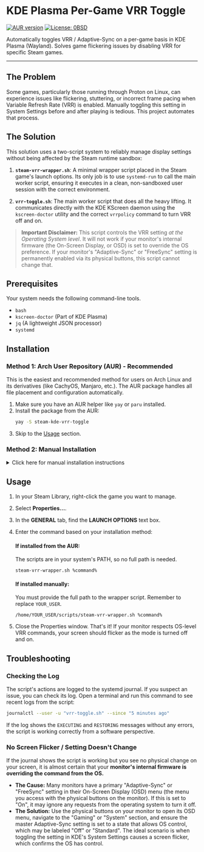 # KDE Plasma Per-Game VRR Toggle

[![AUR version](https://img.shields.io/aur/version/steam-kde-vrr-toggle)](https://aur.archlinux.org/packages/steam-kde-vrr-toggle)
[![License: 0BSD](https://img.shields.io/badge/License-0BSD-blue.svg)](https://opensource.org/licenses/0BSD)

Automatically toggles VRR / Adaptive-Sync on a per-game basis in KDE Plasma (Wayland). Solves game flickering issues by disabling VRR for specific Steam games.

---

## The Problem

Some games, particularly those running through Proton on Linux, can experience issues like flickering, stuttering, or incorrect frame pacing when Variable Refresh Rate (VRR) is enabled. Manually toggling this setting in System Settings before and after playing is tedious. This project automates that process.

## The Solution

This solution uses a two-script system to reliably manage display settings without being affected by the Steam runtime sandbox:

1.  **`steam-vrr-wrapper.sh`**: A minimal wrapper script placed in the Steam game's launch options. Its only job is to use `systemd-run` to call the main worker script, ensuring it executes in a clean, non-sandboxed user session with the correct environment.

2.  **`vrr-toggle.sh`**: The main worker script that does all the heavy lifting. It communicates directly with the KDE KScreen daemon using the `kscreen-doctor` utility and the correct `vrrpolicy` command to turn VRR off and on.

> **Important Disclaimer:** This script controls the VRR setting *at the Operating System level*. It will not work if your monitor's internal firmware (the On-Screen Display, or OSD) is set to override the OS preference. If your monitor's "Adaptive-Sync" or "FreeSync" setting is permanently enabled via its physical buttons, this script cannot change that.

## Prerequisites

Your system needs the following command-line tools.
-   `bash`
-   `kscreen-doctor` (Part of KDE Plasma)
-   `jq` (A lightweight JSON processor)
-   `systemd`

## Installation

### Method 1: Arch User Repository (AUR) - Recommended

This is the easiest and recommended method for users on Arch Linux and its derivatives (like CachyOS, Manjaro, etc.). The AUR package handles all file placement and configuration automatically.

1.  Make sure you have an AUR helper like `yay` or `paru` installed.
2.  Install the package from the AUR:
    ```bash
    yay -S steam-kde-vrr-toggle
    ```
3.  Skip to the [Usage](#usage) section.

### Method 2: Manual Installation

<details>
<summary>Click here for manual installation instructions</summary>

If you are not on an Arch-based distro or prefer a manual setup, follow these steps.

**1. Create the Scripts**

First, create a directory for your scripts if you don't have one:
```bash
mkdir -p ~/scripts
```

Now, create the two script files below.

**File 1: Main Worker Script: `vrr-toggle.sh`**

Save this code as `~/scripts/vrr-toggle.sh`. This script contains the core logic.

```bash
#!/bin/bash
#
# VRR Toggle Script 
# Toggles VRR between OFF and a sensible default (Automatic).

# --- Configuration: Set the full path to your executables ---
KS_CMD="/usr/bin/kscreen-doctor"
JQ_CMD="/usr/bin/jq"

# --- Main Logic ---
case "$1" in
    off)
        while read -r output_name; do
            $KS_CMD "output.${output_name}.vrrpolicy.off"
        done < <($KS_CMD -j | $JQ_CMD -r '.outputs[] | select(.enabled==true) | .name')
        ;;

    restore)
        while read -r output_name; do
            $KS_CMD "output.${output_name}.vrrpolicy.auto"
        done < <($KS_CMD -j | $JQ_CMD -r '.outputs[] | select(.enabled==true) | .name')
        ;;
esac
```

**File 2: Steam Wrapper Script: `steam_vrr_wrapper.sh`**

Save this code as `~/scripts/steam_vrr_wrapper.sh`. This is the script Steam calls.

```bash
#!/bin/bash
#
# Steam Wrapper Script

# --- USER CONFIGURATION ---
MAIN_SCRIPT_PATH="/home/YOUR_USER/scripts/vrr_toggle.sh"

systemd-run \
    --user --no-block \
    --setenv=WAYLAND_DISPLAY="$WAYLAND_DISPLAY" \
    --setenv=XDG_RUNTIME_DIR="$XDG_RUNTIME_DIR" \
    --setenv=DBUS_SESSION_BUS_ADDRESS="$DBUS_SESSION_BUS_ADDRESS" \
    "$MAIN_SCRIPT_PATH" off

"$@"

systemd-run \
    --user --no-block \
    --setenv=WAYLAND_DISPLAY="$WAYLAND_DISPLAY" \
    --setenv=XDG_RUNTIME_DIR="$XDG_RUNTIME_DIR" \
    --setenv=DBUS_SESSION_BUS_ADDRESS="$DBUS_SESSION_BUS_ADDRESS" \
    "$MAIN_SCRIPT_PATH" restore
```

**2. Make Scripts Executable**

```bash
chmod +x ~/scripts/vrr_toggle.sh && chmod +x ~/scripts/steam-vrr-wrapper.sh
```

**3. Configure the Wrapper**

Open the `steam_vrr_wrapper.sh` file with a text editor and **replace `YOUR_USER`** with your actual Linux username.
```bash
kate ~/scripts/steam-vrr-wrapper.sh
```

</details>

## Usage

1.  In your Steam Library, right-click the game you want to manage.
2.  Select **Properties...**.
3.  In the **GENERAL** tab, find the **LAUNCH OPTIONS** text box.
4.  Enter the command based on your installation method:

    #### If installed from the AUR:
    The scripts are in your system's PATH, so no full path is needed.
    ```
    steam-vrr-wrapper.sh %command%
    ```

    #### If installed manually:
    You must provide the full path to the wrapper script. Remember to replace `YOUR_USER`.
    ```
    /home/YOUR_USER/scripts/steam-vrr-wrapper.sh %command%
    ```

5.  Close the Properties window. That's it! If your monitor respects OS-level VRR commands, your screen should flicker as the mode is turned off and on.

## Troubleshooting

### Checking the Log

The script's actions are logged to the systemd journal. If you suspect an issue, you can check its log. Open a terminal and run this command to see recent logs from the script:

```bash
journalctl --user -u "vrr-toggle.sh" --since "5 minutes ago"
```
If the log shows the `EXECUTING` and `RESTORING` messages without any errors, the script is working correctly from a software perspective.

### No Screen Flicker / Setting Doesn't Change

If the journal shows the script is working but you see no physical change on your screen, it is almost certain that your **monitor's internal firmware is overriding the command from the OS.**

*   **The Cause:** Many monitors have a primary "Adaptive-Sync" or "FreeSync" setting in their On-Screen Display (OSD) menu (the menu you access with the physical buttons on the monitor). If this is set to "On", it may ignore any requests from the operating system to turn it off.
*   **The Solution:** Use the physical buttons on your monitor to open its OSD menu, navigate to the "Gaming" or "System" section, and ensure the master Adaptive-Sync setting is set to a state that allows OS control, which may be labeled "Off" or "Standard". The ideal scenario is when toggling the setting in KDE's System Settings causes a screen flicker, which confirms the OS has control.
